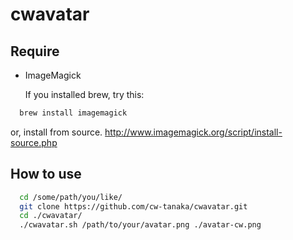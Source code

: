 cwavatar
========

## Require

- ImageMagick

  If you installed brew, try this:

```bash
  brew install imagemagick
```

  or, install from source.
  http://www.imagemagick.org/script/install-source.php
  
## How to use

```bash
  cd /some/path/you/like/
  git clone https://github.com/cw-tanaka/cwavatar.git
  cd ./cwavatar/
  ./cwavatar.sh /path/to/your/avatar.png ./avatar-cw.png
```


  


 
